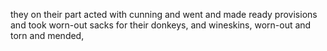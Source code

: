 they on their part acted with cunning and went and made ready provisions and took worn-out sacks for their donkeys, and wineskins, worn-out and torn and mended,
